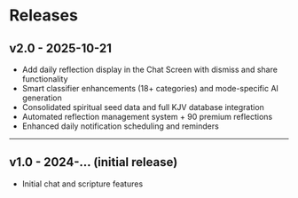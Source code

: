 # Releases

## v2.0 - 2025-10-21

- Add daily reflection display in the Chat Screen with dismiss and share functionality
- Smart classifier enhancements (18+ categories) and mode-specific AI generation
- Consolidated spiritual seed data and full KJV database integration
- Automated reflection management system + 90 premium reflections
- Enhanced daily notification scheduling and reminders

---

## v1.0 - 2024-...  (initial release)

- Initial chat and scripture features
